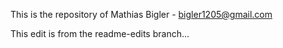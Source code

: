 This is the repository of Mathias Bigler - bigler1205@gmail.com

This edit is from the readme-edits branch...
